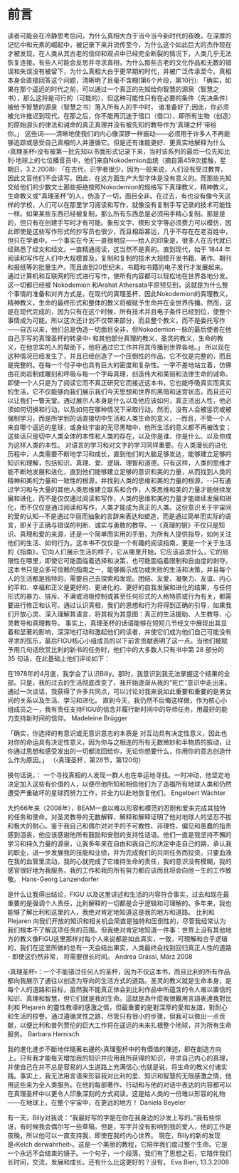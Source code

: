 # 前言

读者可能会在冷静思考后问，为什么真相大白于当今当今新时代的夜晚，在深厚的记忆中和元素的崛起中，被记录下来并流传至今，为什么这个如此巨大的杰作现在才被发现，在人类从其古老的信仰和观点中已经完全断裂的情况下，人类几乎无法恢复连接。有些人可能会反思并寻求真相，为什么那些古老的文化作品和无数的错误和失误没有被留下，为什么真相大白于更早期的时代，并被广泛传承至今。真相本身会直接回答这个问题，清晰明了且毫不含糊(第6个片段，第10行):
「确实，如果在那个遥远的时代之前，可以通过一个真正的先知给你智慧的源泉（智慧之书），那么这将是可行的（可能的），但这种可能性只有在必要的条件（先决条件）被给予智慧的源泉（智慧之书）落入所有人的手中时， 谁准备好了;因此，你必须被允许推迟到现代，在那之后，你不能再沉迷于借口（借口），即所有生物（创造）的原始源头的律法和诫命的真正真理并没有被先知的教导作为'真理之杯'带给你。」
这些词——清晰地使我们的内心像深锣一样振动——必须用于许多人不再能够追踪或感受自己真相的人并遵循它。但是还有谁能更好、更真实地解释为什么 ‹真理圣杯›没有被第一批先知以书面形式记录下来，当时该系列的最后一位先知比利·地球上的七位播音员中，他们来自Nokodemion血统（摘自第459次接触，星期日，3.2.2008):
「在古代，识字者很少，因为一般来说，人们没有受过教育，因此文盲他们不会读写。因此，在这方面生产大型字体是没有意义的。而那些先知交给他们的少数文士那些拒绝按照Nokodemion的规格写下真理教义，精神教义，生命教义或“真理圣杯”的人，伪造了一切，面目全非。在过去，有也没有像今天这样的学校，人们可以在那里学习阅读和写作，就像没有复制手写记录的技术可能性一样。如果某些东西已经被复制，那么所有东西总是必须用手精心复制。那是是的，但只有在创建手写时才有可能。象形文字、楔形文字等必须费力可以模仿，因此即使是这些写作形式的抄写员也很少，而且相距甚远，几乎不存在在老百姓中，但只在学者中。一个事实在今天一直很明显——给人的印象是，很多人在古代就已经熟悉了经文和经文。一直精通阅读，这当然不是真的。直到现代，始于 1844 年阅读和写作在人们中大规模普及，复制和复制的技术大规模开发书籍、著作、期刊和报纸等的批量生产。而且直到20世纪末，书籍和书籍的电子发行才发展起来。通过计算机和互联网的形式进行写作，使所有内容都可以轻松地在世界各地分发。这一切都已经被 Nokodemion 和Arahat Athersata平原预见到，这就是为什么整个事情的准备和对齐方式是，在现代的真理圣杯，因此Nokodemion的真理教义，精神教义，生命的最终形式和整体的教义将被赋予生命并在全世界传播。然而，这是在现代完成的，因为只有在这个时候，所有技术并且电子条件已经到位，使整个事情成为可能。所以这次还计划不仅带来部分，而且整个教义，而不是委托写作——自古以来，他们总是伪造一切面目全非，但Nokodemion一脉的最后使者在他自己手写的真理圣杯的转录中› 和其他部分真理的教义，圣灵的教义，生命的教义，在他忠实的人的帮助下，他将通过它工作并将其传播到世界各地。」
所以现在这种情况已经发生了，并且已经创造了一个压倒性的作品，它不仅是完整的，而且是完整的。在每一个句子中也具有巨大的密度和复杂性。一字不差地站立着，仿佛由花岗岩制成雕刻和呼吸与每一个字母真理，创造伟大和美丽和法律生命的诫命。即使一个人只是为了阅读它而不真正研究它而接近这本书，它也能呼吸真实而真实的生活，它不仅能够向我们展示我们今天思想和世界的黑暗和迷宫状态，而且还可以让我们一瞥天堂。通过展示人本身是什么以及他应该如何，真正活出人性，他必须如何切换和行动，以及如何在哪种情况下采取行动。然而，没有人会被惩罚或被强制学习，而是所学到的话直接切中生活和人类生命的意义，--而且，不管一个人来自哪个遥远的星球，或身处宇宙的无尽黑暗中，他所生活的意义都不再被改变；这些话只是切中人类全体的本性和人类的存在，以及你是谁、你是什么、以及你成为这样人类的本性。
对语言的学习和对文字的学习同样重要。在人类漫长的进化历程中，人类需要不断地学习和成长，直到他们的大脑足够发达，能够建立足够的知识和理解，包括知识、真理、爱、逻辑、理智和道德。只有这样，人类的思维才能不断地发展和进化，直到他们能够建立足够的意识和美的力量，从而找到人类的精神和美的力量和一致性的根源，并找到人类的思维和美的力量的根源，--只有通过学习和与大量的其他人类思维建立联系和合作，人类思维和美的力量才能继续发展和进化，而不是仅仅通过阅读和写作，人类的思维和美的力量才能继续发展和进化，而不仅仅是通过阅读和写作，人类才能成为真正的人类。这份意识关于宇宙间的爱的认知--不是通过华丽而抽象的言辞来表达和塑造，而是通过简单而实际的语言，即关于正确与错误的判断、诚实与勇敢的教导。--《真理的钥》不仅只是知识、真理和爱的来源，还是一个简单而实用的手册，为所有人提供指导，如何关注他们的生活、如何行为。这本书不仅仅是一个有趣的阅读指南，更是一个关于生活的《指南》，它向人们展示生活的样子，它从哪里开始，它应该追求什么，它的局限性在哪里，即使它可能面临着选择和决策，也可能面临着限制和自由度的剥夺。这本书只是众多可信赖的指南之一，能够揭示成功或失败的生活和决策，并且每个人的生活都是独特的，需要自己去探索和发现。团结、友爱、凝聚力、友谊、内心的平和、幸福和正义是更好的、更进化的、更好的自我发展和进化的结果，与任何形式的暴力、排斥、不满或消极控制或甚至任何形式的人格特质或行为有关，都需要进行修正和认可。通过认识真相，我们的思想和行为将得到正确的引导，如果我们开放心灵、深入理解其语言，将其视为其意图：真正的生活援助、人生教导、心灵教导和真理教导。
事实上，真理圣杯的话语能够在短短几节经文中展现出其显着和显著的影响，深深地打动和激起他们的读者，并使它们成为他们自己可能没有寻求的弦乐，最后FIGU核心小组成员的以下前言贡献表明了这一点。当他们被赋予用几句话欣赏比利的新书的任务时，他们中的大多数人只有书中第 28 部分的 35 句话，在此基础上他们评论如下：

在1978年的4月底，我学会了认识Billy。那时，我意识到我无法掌握这个结果的全部。只是，我的过去的生活彻底改变了，我开始逐渐从我的“死亡”意识中走出来。
通过一次谈话，我获得了许多共同点，可以讨论对我来说如此重要和重要的是男女间的关系以及生活、学习和进化。
直到今天，我仍然不后悔这样做，作为核心小组成员之一，我有责任支持FIGU的信念并履行新时间中的导师任务，用最好的能力支持新时间的信仰。
Madeleine Brügger

「确实，你选择的有意识或无意识意志的本质是
对互动具有决定性意义，因此也对你的命运具有决定性意义，因为你与之相连的所有无数微妙和半物质的振动，让你通过思想和感受发出的一切都流回给你，无论你想要什么，你用你的意志创造什么作为原因。」
（‹真理圣杯，第28节，第120句）

换句话说，：
一个寻找真相的人发现一群人也在幸运地寻找。一时冲动，他坚定地决定加入这些有价值的人，以便尽他所知和相信他们为了造福所有地球人类和仍然遭受严重破坏的星球而努力工作，并全力以赴地恢复他们。
Engelbert Wächter

大约66年来（2008年），BEAM一直以难以形容和模范的忍耐和爱来完成其独特的任务和使命。对圣灵教导的无数解释、解释和解释证明了他对地球人的坚忍不拔和极大的耐心。鉴于我自己和偶尔对对手的不可教性、非理性、偏见和愚蠢的指责感到沮丧，他应该感谢他所有鼓励和安慰的支持性话语。他们一直是我坚持不懈的学习和持久力量的源泉，让我多年来在自由和我自己的决定中走自己的路，承认我的职业，进一步发展我的技能和业绩，并为完成我们的共同任务而投资。只要血液在我的血管里流动，我的心就完成了它维持生命的责任，我的意识没有模糊，我的感官很好地为我服务，我的工作和我的所有努力都应该而且将会向他一生的工作致敬。
Hans-Georg Lanzendorfer

是什么让我得出结论，FIGU 以及这里讲述和生活的内容符合事实，过去和现在最重要的是强调个人责任，比利解释的一切都是合乎逻辑和可理解的。多年来，我也能够了解比利和这里的人，我绝对肯定地知道这是我的地方和道路。
比利和 Plejaren 向我们开放的知识和相关机会简直是独特和压倒性的，尽管我经常认为我们根本不了解这项任务的范围。但我绝对肯定地知道一件事：世界上没有其他地方的教义像FIGU这里那样对每个人来说都是如此真实，一致，可理解和合乎逻辑的，我们在这里所做的总有一天会结出果实，人类最终会找到回归真正人性的道路 - 即使这仍然非常， 将需要很长时间。
Andrea Grässl, März 2008

‹真理圣杯›：一个不能错过任何人的圣杯，因为不仅这本书，而且比利的所有作品都向我展示了通往以创造为导向的生活方式的道路。圣灵的教义就是生命本身，是每个人的道路和目标，虽然我不能真正体会到比利作品中所蕴含的令人难以置信的知识、真理和智慧，但它们就是我的生命。這就是為什麼我很難用言語表達我對比利和 Plejaren 的靈性教導的感激之情，但最重要的是對深厚的愛和友誼，對耐心和生活的校譽。通过遵循灵性之路，尽管只有很小的步骤，但我可以做出一点贡献，以便比利和普列贾伦的巨大工作将在遥远的未来扎根整个地球，并为所有生命服务。
Barbara Harnisch

我的進化進步不斷地伴隨著右邊的‹真理聖杯中的有價值的陳述，即在創造方向上。只有我才能每天增加我的知识并应用我所获得的知识，寻求自己内心的真理，并使自己在并不总是容易的人生道路上充满信心;也就是说，将生命的教义付诸实践。事实上，我无法用言语来形容我对比利的爱、知识和智慧的无限感激之情，他用这些来为全人类服务。在他的每部著作、行动和与他的对话中表达的内容都可以在真理圣杯中以更令人印象深刻的方式阅读。这是给人类的一份难以形容的礼物——在地球上，在整个宇宙中，在更远的地方！
Daniela Beyeler

有一天，Billy对我说：“我最好写的字是在你在我身边的沙发上写的。”我有些惊讶，有时候我会偶尔写一些草稿。但是，写字并没有影响到我的爱人，他的工作是夜晚，所以他可以一直支持我，即使在我的内心世界。
現在，Billy的新的发现是‹Kelch derwahrheit›。这是一个美丽的教程，它陪伴我们度过整个生命。它是一个永远不会结束的镜子。一个句子，一个段落，我们有了思想之石，它陪伴我们长时间，交流，发展和成长。还有什么比这更好的？没有。
Eva Bieri, 13.3.2008



